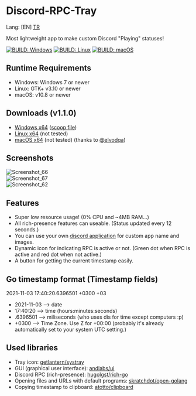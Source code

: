 # Discord-RPC-Tray

Lang: [EN] [TR](/README_TR.md)

Most lightweight app to make custom Discord "Playing" statuses!  
  
[![BUILD: Windows](https://github.com/omerakgoz34/Discord-RPC-Tray/actions/workflows/build-windows.yml/badge.svg)](https://github.com/omerakgoz34/Discord-RPC-Tray/actions/workflows/build-windows.yml)
[![BUILD: Linux](https://github.com/omerakgoz34/Discord-RPC-Tray/actions/workflows/build-linux.yml/badge.svg)](https://github.com/omerakgoz34/Discord-RPC-Tray/actions/workflows/build-linux.yml)
[![BUILD: macOS](https://github.com/omerakgoz34/Discord-RPC-Tray/actions/workflows/build-macos.yml/badge.svg)](https://github.com/omerakgoz34/Discord-RPC-Tray/actions/workflows/build-macos.yml)  

## Runtime Requirements
* Windows: Windows 7 or newer
* Linux: GTK+ v3.10 or newer
* macOS: v10.8 or newer

## Downloads (v1.1.0)
* [Windows x64](https://github.com/omerakgoz34/Discord-RPC-Tray/releases/download/v1.1.0/Discord-RPC-Tray_v1.1.0_win64.zip) ([scoop file](https://github.com/omerakgoz34/Discord-RPC-Tray/blob/d3f35ba40ab0b3c6ea2e9b9918b2135e247ee501/discord-rpc-tray.json))
* [Linux x64](https://github.com/omerakgoz34/Discord-RPC-Tray/releases/download/v1.1.0/Discord-RPC-Tray_v1.1.0_linux64.zip) (not tested)
* [macOS x64](https://github.com/omerakgoz34/Discord-RPC-Tray/releases/download/v1.1.0/Discord-RPC-Tray_v1.1.0_macos64.app.zip) (not tested) (thanks to [@elvodqa](https://github.com/elvodqa))

## Screenshots
![Screenshot_66](https://user-images.githubusercontent.com/49201485/140165938-701e88ab-fd12-4560-ad39-a5b6cf5560c1.png)  
![Screenshot_67](https://user-images.githubusercontent.com/49201485/140166368-ade1880a-68f0-4ea7-8b46-2738f9851a2e.png)  
![Screenshot_62](https://user-images.githubusercontent.com/49201485/140166003-c275fa33-aa40-4bd5-93c4-590ade3488b1.png)

## Features
* Super low resource usage! (0% CPU and ~4MB RAM...)
* All rich-presence features can useable. (Status updated every 12 seconds.)
* You can use your own [discord application](https://discord.com/developers/applications) for custom app name and images.
* Dynamic icon for indicating RPC is active or not. (Green dot when RPC is active and red dot when not active.)
* A button for getting the current timestamp easily.

## Go timestamp format (Timestamp fields)
2021-11-03 17:40:20.6396501 +0300 +03  

* 2021-11-03 --> date
* 17:40:20 --> time (hours:minutes:seconds)
* .6396501 --> miliseconds (who uses dis for time except computers :p)
* +0300 --> Time Zone. Use Z for +00:00 (probably it's already automatically set to your system UTC setting.)

## Used libraries
* Tray icon: [getlantern/systray](https://github.com/getlantern/systray)
* GUI (graphical user interface): [andlabs/ui](https://github.com/github.com/andlabs/ui)
* Discord RPC (rich-presence): [hugolgst/rich-go](https://github.com/hugolgst/rich-go)
* Opening files and URLs with default programs: [skratchdot/open-golang](https://github.com/skratchdot/open-golang)
* Copying timestamp to clipboard: [atotto/clipboard](https://github.com/atotto/clipboard)
